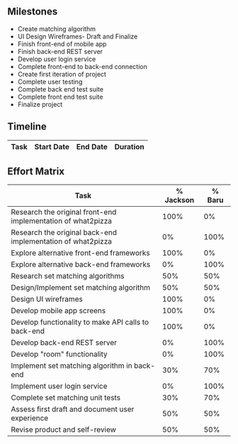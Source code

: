 ## Milestones

- Create matching algorithm
- UI Design Wireframes- Draft and Finalize
- Finish front-end of mobile app
- Finish back-end REST server
- Develop user login service
- Complete front-end to back-end connection
- Create first iteration of project
- Complete user testing
- Complete back end test suite
- Complete front end test suite
- Finalize project

## Timeline
Task | Start Date | End Date | Duration
---|---|---|---


## Effort Matrix

Task | % Jackson | % Baru
---|---|---
Research the original front-end implementation of what2pizza | 100% | 0%
Research the original back-end implementation of what2pizza | 0% | 100%
Explore alternative front-end frameworks | 100% | 0%
Explore alternative back-end frameworks | 0% | 100%
Research set matching algorithms | 50% | 50%
Design/Implement set matching algorithm | 50% | 50%
Design UI wireframes | 100% | 0%
Develop mobile app screens | 100% | 0%
Develop functionality to make API calls to back-end | 100% | 0%
Develop back-end REST server | 0% | 100%
Develop "room" functionality | 0% | 100%
Implement set matching algorithm in back-end | 30% | 70%
Implement user login service | 0% | 100%
Complete set matching unit tests | 30% | 70%
Assess first draft and document user experience | 50% | 50%
Revise product and self-review | 50% | 50%